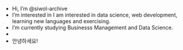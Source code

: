 -  Hi, I’m @siwol-archive
-  I’m interested in I am interested in data science, web development, learning new languages and exercising.
-  I’m currently studying Businesss Management and Data Science. 
-  
-  안녕하세요! 

<!---
siwol-archive/siwol-archive is a ✨ special ✨ repository because its `README.md` (this file) appears on your GitHub profile.
You can click the Preview link to take a look at your changes.
--->
